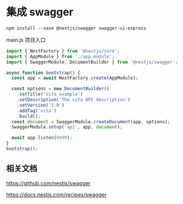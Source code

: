 # 集成 swagger

```shell
npm install --save @nestjs/swagger swagger-ui-express
```

main.js 项目入口

```js
import { NestFactory } from '@nestjs/core';
import { AppModule } from './app.module';
import { SwaggerModule, DocumentBuilder } from '@nestjs/swagger';

async function bootstrap() {
  const app = await NestFactory.create(AppModule);

  const options = new DocumentBuilder()
    .setTitle('Vita example')
    .setDescription('The vita API description')
    .setVersion('1.0')
    .addTag('vita')
    .build();
  const document = SwaggerModule.createDocument(app, options);
  SwaggerModule.setup('api', app, document);

  await app.listen(9999);
}
bootstrap();
```

## 相关文档

https://github.com/nestjs/swagger

https://docs.nestjs.com/recipes/swagger
